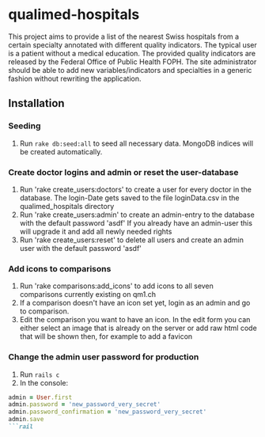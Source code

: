 # qualimed-hospitals

This project aims to provide a list of the nearest Swiss hospitals from a certain specialty annotated with different quality indicators. The typical user is a patient without a medical education.
The provided quality indicators are released by the Federal Office of Public Health FOPH. The site administrator should be able to add new variables/indicators and specialties in a generic fashion without rewriting the application.

## Installation

### Seeding
1. Run `rake db:seed:all` to seed all necessary data. MongoDB indices will be created automatically.

### Create doctor logins and admin or reset the user-database
1. Run 'rake create_users:doctors' to create a user for every
doctor in the database. The login-Date gets saved to the file loginData.csv
in the qualimed_hospitals directory
2. Run 'rake create_users:admin' to create an admin-entry to the database
with the default password 'asdf'
If you already have an admin-user this will upgrade it and add all newly needed rights
3. Run 'rake create_users:reset' to delete all users and create an admin user
with the default password 'asdf'

### Add icons to comparisons
1. Run 'rake comparisons:add_icons' to add icons to all seven comparisons currently existing on qm1.ch
2. If a comparison doesn't have an icon set yet, login as an admin and go to comparison.
3. Edit the comparison you want to have an icon. In the edit form you can either select
an image that is already on the server or add raw html code that will be shown then, for example
to add a favicon

### Change the admin user password for production
1. Run `rails c`
2. In the console:
```ruby
admin = User.first
admin.password = 'new_password_very_secret'
admin.password_confirmation = 'new_password_very_secret'
admin.save
```rail



